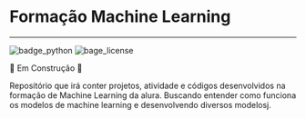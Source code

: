 # Formação Machine Learning

---
![badge_python](https://img.shields.io/pypi/pyversions/pandas)
![bage_license](https://img.shields.io/github/license/Lyarkh/Formacao_Machine_Learning)

:construction: Em Construção :construction:

Repositório que irá conter projetos, atividade e códigos desenvolvidos na formação de Machine Learning da alura.
Buscando entender como funciona os modelos de machine learning e desenvolvendo diversos modelosj.
